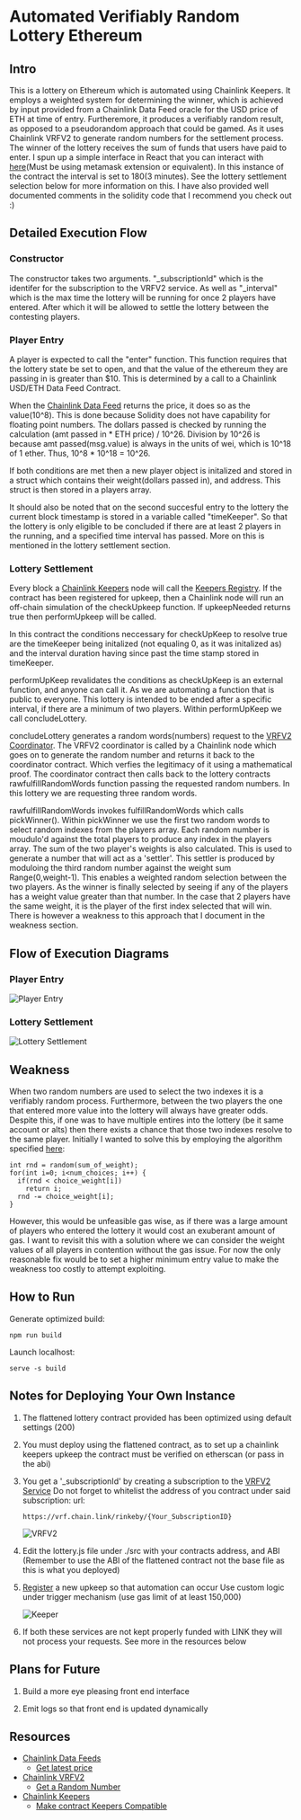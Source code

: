 # Automated Verifiably Random Lottery Ethereum

## Intro

This is a lottery on Ethereum which is automated using Chainlink Keepers. It employs a weighted system for determining the winner, which is achieved by input provided from a Chainlink Data Feed oracle for the USD price of ETH at time of entry. Furtheremore, it produces a verifiably random result, as opposed to a pseudorandom approach that could be gamed. As it uses Chainlink VRFV2 to generate random numbers for the settlement process. The winner of the lottery receives the sum of funds that users have paid to enter. I spun up a simple interface in React that you can interact with [here](https://automatedtrulyrandomlottery.herokuapp.com/)(Must be using metamask extension or equivalent). In this instance of the contract the interval is set to 180(3 minutes). See the lottery settlement selection below for more information on this. I have also provided well documented comments in the solidity code that I recommend you check out :)

## Detailed Execution Flow

### Constructor
The constructor takes two arguments. "_subscriptionId" which is the identifer for the subscription to the VRFV2 service. As well as "_interval" which is the max time the lottery will be running for once 2 players have entered. After which it will be allowed to settle the lottery between the contesting players.

### Player Entry
A player is expected to call the "enter" function. This function requires that the lottery state be set to open, and that the value of the ethereum they are passing in is greater than $10. This is determined by a call to a Chainlink USD/ETH Data Feed Contract.

When the [Chainlink Data Feed](https://docs.chain.link/docs/using-chainlink-reference-contracts/) returns the price, it does so as the value(10^8). This is done because Solidity does not have capability for floating point numbers. The dollars passed is checked by running the calculation (amt passed in * ETH price) / 10^26. Division by 10^26 is because amt passed(msg.value) is always in the units of wei, which is 10^18 of 1 ether. Thus, 10^8 * 10^18 = 10^26.

If both conditions are met then a new player object is initalized and stored in a struct which contains their weight(dollars passed in), and address. This struct is then stored in a players array.

It should also be noted that on the second succesful entry to the lottery the current block timestamp is stored in a variable called "timeKeeper". So that the lottery is only eligible to be concluded if there are at least 2 players in the running, and a specified time interval has passed. More on this is mentioned in the lottery settlement section. 

### Lottery Settlement
Every block a [Chainlink Keepers](https://docs.chain.link/docs/chainlink-keepers/introduction/) node will call the [Keepers Registry](https://docs.chain.link/docs/chainlink-keepers/overview/). If the contract has been registered for upkeep, then a Chainlink node will run an off-chain simulation of the checkUpkeep function. If upkeepNeeded returns true then performUpkeep will be called.

In this contract the conditions neccessary for checkUpKeep to resolve true are the timeKeeper being initalized (not equaling 0, as it was initalized as) and the interval duration having since past the time stamp stored in timeKeeper.  

performUpKeep revalidates the conditions as checkUpKeep is an external function, and anyone can call it. As we are automating a function that is public to everyone. This lottery is intended to be ended after a specific interval, if there are a minimum of two players. Within performUpKeep we call concludeLottery.

concludeLottery generates a random words(numbers) request to the [VRFV2 Coordinator](https://docs.chain.link/docs/chainlink-vrf/). The VRFV2 coordinator is called by a Chainlink node which goes on to generate the random number and returns it back to the coordinator contract. Which verfies the legitimacy of it using a mathematical proof. The coordinator contract then calls back to the lottery contracts rawfulfillRandomWords function passing the requested random numbers. In this lottery we are requesting three random words. 

rawfulfillRandomWords invokes fulfillRandomWords which calls pickWinner(). Within pickWinner we use the first two random words to select random indexes from the players array. Each random number is moudulo'd against the total players to produce any index in the players array. The sum of the two player's weights is also calculated. This is used to generate a number that will act as a 'settler'. This settler is produced by moduloing the third random number against the weight sum Range(0,weight-1). This enables a weighted random selection between the two players. As the winner is finally selected by seeing if any of the players has a weight value greater than that number. In the case that 2 players have the same weight, it is the player of the first index selected that will win. There is however a weakness to this approach that I document in the weakness section.        

## Flow of Execution Diagrams

### Player Entry 
![Player Entry](https://i.ibb.co/fNSP1dz/player-Entry-drawio.png)

### Lottery Settlement
![Lottery Settlement](https://i.ibb.co/rcH1C8S/settlement-Process-drawio.png)

## Weakness
When two random numbers are used to select the two indexes it is a verifiably random process. Furthermore, between the two players the one that entered more value into the lottery will always have greater odds. Despite this, if one was to have multiple entires into the lottery (be it same account or alts) then there exists a chance that those two indexes resolve to the same player. Initially I wanted to solve this by employing the algorithm specified [here](https://stackoverflow.com/questions/1761626/weighted-random-numbers):

```
int rnd = random(sum_of_weight);
for(int i=0; i<num_choices; i++) {
  if(rnd < choice_weight[i])
    return i;
  rnd -= choice_weight[i];
}
```

However, this would be unfeasible gas wise, as if there was a large amount of players who entered the lottery it would cost an exuberant amount of gas. I want to revisit this with a solution where we can consider the weight values of all players in contention without the gas issue. For now the only reasonable fix would be to set a higher minimum entry value to make the weakness too costly to attempt exploiting.

## How to Run

Generate optimized build:
```
npm run build
```

Launch localhost:

```
serve -s build
```

## Notes for Deploying Your Own Instance

1) The flattened lottery contract provided has been optimized using default settings (200)

2) You must deploy using the flattened contract, as to set up a chainlink keepers upkeep the contract
   must be verified on etherscan (or pass in the abi)

3) You get a '_subscriptionId' by creating a subscription to the [VRFV2 Service](https://vrf.chain.link/)
   Do not forget to whitelist the address of you contract under said subscription:
   url:
   ```
   https://vrf.chain.link/rinkeby/{Your_SubscriptionID}
   
   ```
   ![VRFV2](https://i.ibb.co/7VhQCmG/Capture.jpg)

4) Edit the lottery.js file under ./src with your contracts address, and ABI (Remember to use the ABI of the flattened contract not the base file as this is what you deployed)

5) [Register](https://keepers.chain.link/rinkeby) a new upkeep so that automation can occur
   Use custom logic under trigger mechanism (use gas limit of at least 150,000)

   ![Keeper](https://i.ibb.co/BKNq1w5/Capture2.jpg)

6) If both these services are not kept properly funded with LINK they will not process your
   requests. See more in the resources below

## Plans for Future

1) Build a more eye pleasing front end interface

2) Emit logs so that front end is updated dynamically

## Resources
* [Chainlink Data Feeds](https://docs.chain.link/docs/using-chainlink-reference-contracts/)
    * [Get latest price](https://docs.chain.link/docs/get-the-latest-price/)
* [Chainlink VRFV2](https://docs.chain.link/docs/chainlink-vrf/)
    * [Get a Random Number](https://docs.chain.link/docs/get-a-random-number/)
* [Chainlink Keepers](https://docs.chain.link/docs/chainlink-keepers/introduction/)
    * [Make contract Keepers Compatible](https://docs.chain.link/docs/chainlink-keepers/compatible-contracts/)
